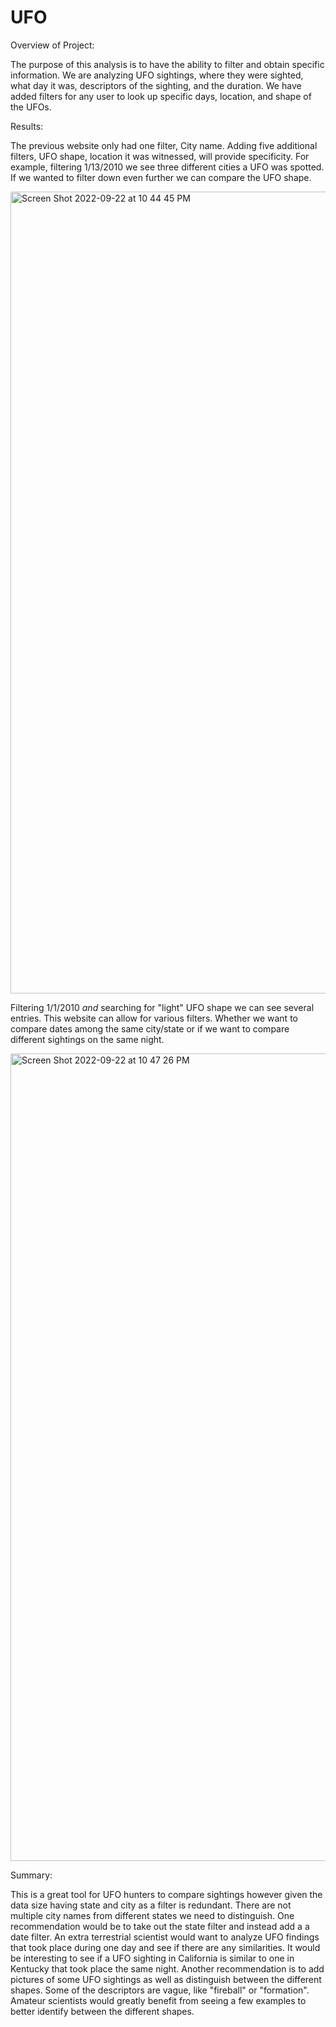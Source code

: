# UFO

Overview of Project: 

The purpose of this analysis is to have the ability to filter and obtain specific information. We are analyzing UFO sightings, where they were sighted, what day it was, descriptors of the sighting, and the duration. We have added filters for any user to look up specific days, location, and shape of the UFOs. 


Results: 

The previous website only had one filter, City name. Adding five additional filters, UFO shape, location it was witnessed, will provide specificity. For example, filtering 1/13/2010 we see three different cities a UFO was spotted. If we wanted to filter down even further we can compare the UFO shape. 

<img width="1283" alt="Screen Shot 2022-09-22 at 10 44 45 PM" src="https://user-images.githubusercontent.com/108151049/191883173-52a81cf3-7faa-4517-bc33-bd42279ef375.png">


Filtering 1/1/2010 *and* searching for "light" UFO shape we can see several entries. This website can allow for various filters. Whether we want to compare dates among the same city/state or if we want to compare different sightings on the same night.  

<img width="1292" alt="Screen Shot 2022-09-22 at 10 47 26 PM" src="https://user-images.githubusercontent.com/108151049/191883387-3c41b741-f5eb-41a4-9eee-53ceb6585111.png">


Summary: 

This is a great tool for UFO hunters to compare sightings however given the data size having state and city as a filter is redundant. There are not multiple city names from different states we need to distinguish. One recommendation would be to take out the state filter and instead add a a date filter. An extra terrestrial scientist would want to analyze UFO findings that took place during one day and see if there are any similarities. It would be interesting to see if a UFO sighting in California is similar to one in Kentucky that took place the same night. Another recommendation is to add pictures of some UFO sightings as well as distinguish between the different shapes. Some of the descriptors are vague, like "fireball" or "formation". Amateur scientists would greatly benefit from seeing a few examples to better identify between the different shapes.
